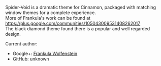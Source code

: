 Spider-Void is a dramatic theme for Cinnamon, packaged with matching window themes for a complete experience. <br/>
More of Frankula's work can be found at https://plus.google.com/communities/105043009531408262017 <br/>
The black diamond theme found there is a popular and well regarded design.

Current author:
* Google+: [Frankula Wolfenstein](https://plus.google.com/communities/105043009531408262017)
* GitHub: unknown
